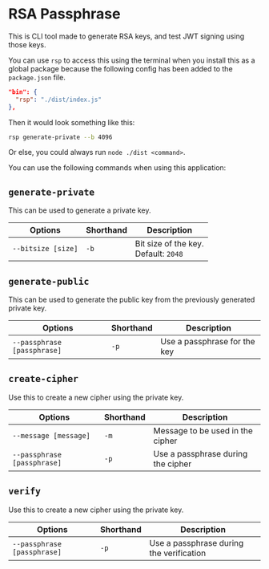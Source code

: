 # RSA Passphrase

This is CLI tool made to generate RSA keys, and test JWT signing using those keys.

You can use `rsp` to access this using the terminal when you install this as a global package because the following config has been added to the `package.json` file.

```json
"bin": {
  "rsp": "./dist/index.js"
},
```

Then it would look something like this:

```sh
rsp generate-private --b 4096
```

Or else, you could always run `node ./dist <command>`.

You can use the following commands when using this application:

## `generate-private`

This can be used to generate a private key.

| Options            | Shorthand | Description                               |
| ------------------ | --------- | ----------------------------------------- |
| `--bitsize [size]` | `-b`      | Bit size of the key. <br> Default: `2048` |

## `generate-public`

This can be used to generate the public key from the previously generated private key.

| Options                     | Shorthand | Description                  |
| --------------------------- | --------- | ---------------------------- |
| `--passphrase [passphrase]` | `-p`      | Use a passphrase for the key |

## `create-cipher`

Use this to create a new cipher using the private key.

| Options                     | Shorthand | Description                        |
| --------------------------- | --------- | ---------------------------------- |
| `--message [message]`       | `-m`      | Message to be used in the cipher   |
| `--passphrase [passphrase]` | `-p`      | Use a passphrase during the cipher |

## `verify`

Use this to create a new cipher using the private key.

| Options                     | Shorthand | Description                              |
| --------------------------- | --------- | ---------------------------------------- |
| `--passphrase [passphrase]` | `-p`      | Use a passphrase during the verification |

